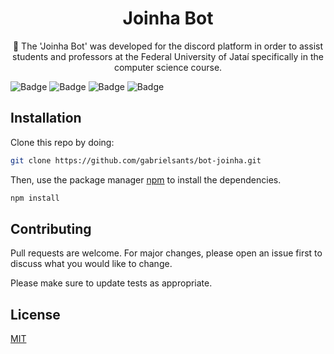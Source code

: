 <h1 align="center">
    Joinha Bot
</h1>
<p align="center">👾 The 'Joinha Bot' was developed for the discord platform in order to assist students and professors at the Federal University of Jataí specifically in the computer science course.</p>


![Badge](https://img.shields.io/github/license/gabrielsants/bot-joinha)
![Badge](https://img.shields.io/github/issues/gabrielsants/bot-joinha)
![Badge](https://img.shields.io/github/forks/gabrielsants/bot-joinha)
![Badge](https://img.shields.io/github/stars/gabrielsants/bot-joinha)


## Installation

Clone this repo by doing:

```bash
git clone https://github.com/gabrielsants/bot-joinha.git
```


Then, use the package manager [npm](https://www.npmjs.com) to install the dependencies.

```bash
npm install
```


## Contributing
Pull requests are welcome. For major changes, please open an issue first to discuss what you would like to change.

Please make sure to update tests as appropriate.

## License
[MIT](https://choosealicense.com/licenses/mit/)
